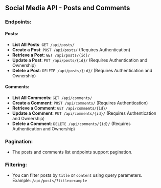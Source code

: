 ## Social Media API - Posts and Comments

### Endpoints:

#### Posts:
- **List All Posts**: `GET /api/posts/`
- **Create a Post**: `POST /api/posts/` (Requires Authentication)
- **Retrieve a Post**: `GET /api/posts/{id}/`
- **Update a Post**: `PUT /api/posts/{id}/` (Requires Authentication and Ownership)
- **Delete a Post**: `DELETE /api/posts/{id}/` (Requires Authentication and Ownership)

#### Comments:
- **List All Comments**: `GET /api/comments/`
- **Create a Comment**: `POST /api/comments/` (Requires Authentication)
- **Retrieve a Comment**: `GET /api/comments/{id}/`
- **Update a Comment**: `PUT /api/comments/{id}/` (Requires Authentication and Ownership)
- **Delete a Comment**: `DELETE /api/comments/{id}/` (Requires Authentication and Ownership)

### Pagination:
- The posts and comments list endpoints support pagination.

### Filtering:
- You can filter posts by `title` or `content` using query parameters.
  Example: `/api/posts/?title=example`